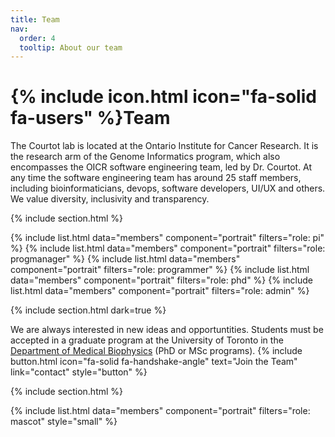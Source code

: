 ```yaml
---
title: Team
nav:
  order: 4
  tooltip: About our team
---
```


# {% include icon.html icon="fa-solid fa-users" %}Team

The Courtot lab is located at the Ontario Institute for Cancer Research. It is the research arm of the Genome Informatics program, which also encompasses the OICR software engineering team, led by Dr. Courtot. At any time the software engineering team has around 25 staff members, including bioinformaticians, devops, software developers, UI/UX and others. We value diversity, inclusivity and transparency.



{% include section.html %}

{% include list.html data="members" component="portrait" filters="role: pi" %}
{% include list.html data="members" component="portrait" filters="role: progmanager" %}
{% include list.html data="members" component="portrait" filters="role: programmer" %}
{% include list.html data="members" component="portrait" filters="role: phd" %}
{% include list.html data="members" component="portrait" filters="role: admin" %}

{% include section.html dark=true %}

We are always interested in new ideas and opportuntities. Students must be accepted in a graduate program at the University of Toronto in the [Department of Medical Biophysics](https://medbio.utoronto.ca/) (PhD or MSc programs).
{%
  include button.html
  icon="fa-solid fa-handshake-angle"
  text="Join the Team"
  link="contact"
  style="button"
%}



{% include section.html %}


{% include list.html data="members" component="portrait" filters="role: mascot" style="small" %}